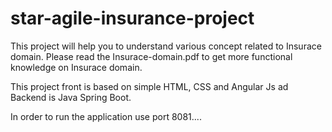 # star-agile-insurance-project

This project will help you to understand various concept related to Insurace domain. Please read the Insurace-domain.pdf to get more functional knowledge on Insurace domain. 

This project front is based on simple HTML, CSS and Angular Js ad Backend is Java Spring Boot.

In order to run the application use port 8081....
